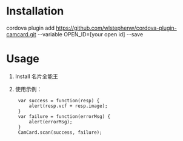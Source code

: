 
# Installation

cordova plugin add https://github.com/wlstephenw/cordova-plugin-camcard.git --variable OPEN_ID=[your open id] --save

# Usage

1. Install 名片全能王
2. 使用示例：

        var success = function(resp) {
            alert(resp.vcf + resp.image);
        }
        var failure = function(errorMsg) {
            alert(errorMsg);
        }
        CamCard.scan(success, failure);
